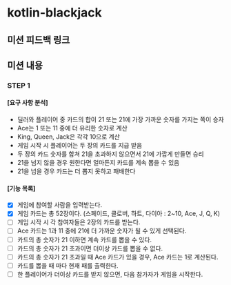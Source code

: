 # kotlin-blackjack

## 미션 피드백 링크

## 미션 내용

### STEP 1

#### [요구 사항 분석]

- 딜러와 플레이어 중 카드의 합이 21 또는 21에 가장 가까운 숫자를 가지는 쪽이 승자
- Ace는 1 또는 11 중에 더 유리한 숫자로 계산
- King, Queen, Jack은 각각 10으로 계산
- 게임 시작 시 플레이어는 두 장의 카드를 지급 받음
- 두 장의 카드 숫자를 합쳐 21을 초과하지 않으면서 21에 가깝게 만들면 승리
- 21을 넘지 않을 경우 원한다면 얼마든지 카드를 계속 뽑을 수 있음
- 21을 넘을 경우 카드는 더 뽑지 못하고 패배한다

#### [기능 목록]

- [x] 게임에 참여할 사람을 입력받는다.
- [x] 게임 카드는 총 52장이다. (스페이드, 클로버, 하트, 다이아 : 2~10, Ace, J, Q, K)
- [ ] 게임 시작 시 각 참여자들은 2장의 카드를 받는다.
- [ ] Ace 카드는 1과 11 중에 21에 더 가까운 숫자가 될 수 있게 선택된다.
- [ ] 카드의 총 숫자가 21 이하면 계속 카드를 뽑을 수 있다.
- [ ] 카드의 총 숫자가 21 초과이면 더이상 카드를 뽑을 수 없다.
- [ ] 카드의 총 숫자가 21 초과일 때 Ace 카드가 있을 경우, Ace 카드는 1로 계산된다.
- [ ] 카드를 뽑을 때 마다 현재 패를 출력한다.
- [ ] 한 플레이어가 더이상 카드를 받지 않으면, 다음 참가자가 게임을 시작한다.
